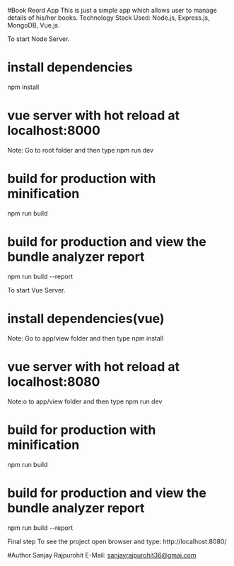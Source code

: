 #Book Reord App
This is just a simple app which allows user to manage details of his/her books.
Technology Stack Used: Node.js, Express.js, MongoDB, Vue.js.

To start Node Server.
# install dependencies
npm install

# vue server with hot reload at localhost:8000
Note: Go to root folder and then type
npm run dev

# build for production with minification
npm run build

# build for production and view the bundle analyzer report
npm run build --report

To start Vue Server.

# install dependencies(vue)
Note: Go to app/view folder and then type
npm install

# vue server with hot reload at localhost:8080
Note:o to app/view folder and then type
npm run dev

# build for production with minification
npm run build

# build for production and view the bundle analyzer report
npm run build --report

Final step
To see the project open browser and type: 
http://localhost:8080/

#Author
Sanjay Rajpurohit
E-Mail: sanjayrajpurohit36@gmai.com